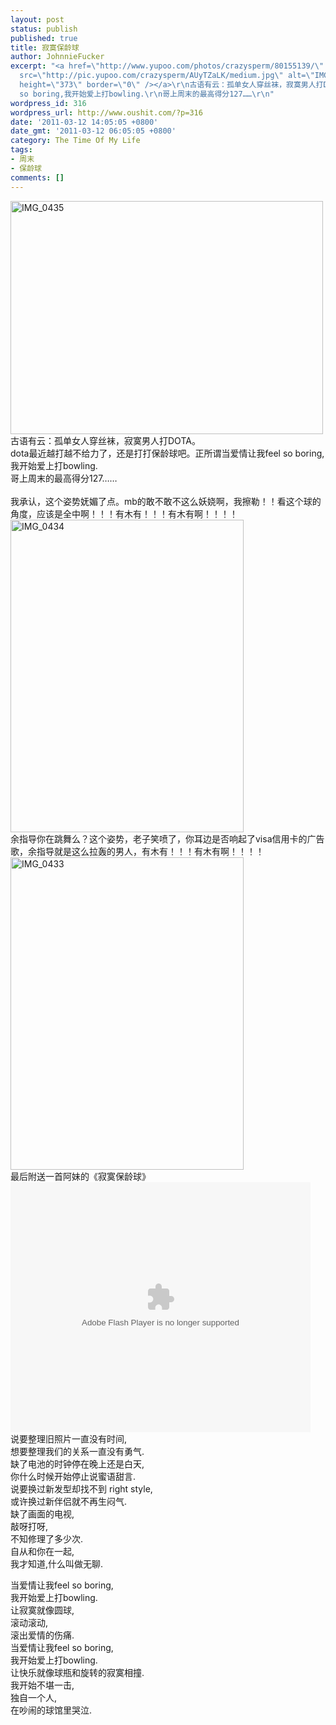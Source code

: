 ```yaml
---
layout: post
status: publish
published: true
title: 寂寞保龄球
author: JohnnieFucker
excerpt: "<a href=\"http://www.yupoo.com/photos/crazysperm/80155139/\" title=\"IMG_0435\"><img
  src=\"http://pic.yupoo.com/crazysperm/AUyTZaLK/medium.jpg\" alt=\"IMG_0435\" width=\"500\"
  height=\"373\" border=\"0\" /></a>\r\n古语有云：孤单女人穿丝袜，寂寞男人打DOTA。\r\ndota最近越打越不给力了，还是打打保龄球吧。正所谓当爱情让我feel
  so boring,我开始爱上打bowling.\r\n哥上周末的最高得分127……\r\n"
wordpress_id: 316
wordpress_url: http://www.oushit.com/?p=316
date: '2011-03-12 14:05:05 +0800'
date_gmt: '2011-03-12 06:05:05 +0800'
category: The Time Of My Life
tags:
- 周末
- 保龄球
comments: []
---
```

<p><a href="http://www.yupoo.com/photos/crazysperm/80155139/" title="IMG_0435"><img src="http://pic.yupoo.com/crazysperm/AUyTZaLK/medium.jpg" alt="IMG_0435" width="500" height="373" border="0" /></a><br />
古语有云：孤单女人穿丝袜，寂寞男人打DOTA。<br />
dota最近越打越不给力了，还是打打保龄球吧。正所谓当爱情让我feel so boring,我开始爱上打bowling.<br />
哥上周末的最高得分127……<br />
<!--break--><a id="more-316"></a><br />
我承认，这个姿势妩媚了点。mb的敢不敢不这么妖娆啊，我擦勒！！看这个球的角度，应该是全中啊！！！有木有！！！有木有啊！！！！<br />
<a href="http://www.yupoo.com/photos/crazysperm/80155120/" title="IMG_0434"><img src="http://pic.yupoo.com/crazysperm/AUyTzji2/medium.jpg" alt="IMG_0434" width="373" height="500" border="0" /></a><br />
余指导你在跳舞么？这个姿势，老子笑喷了，你耳边是否响起了visa信用卡的广告歌，余指导就是这么拉轰的男人，有木有！！！有木有啊！！！！<br />
<a href="http://www.yupoo.com/photos/crazysperm/80155115/" title="IMG_0433"><img src="http://pic.yupoo.com/crazysperm/AUyTfMAi/medium.jpg" alt="IMG_0433" width="373" height="500" border="0" /></a><br />
最后附送一首阿妹的《寂寞保龄球》<br />
<embed src="http://player.youku.com/player.php/sid/XNzYxNzExMg==/v.swf" quality="high" width="480" height="400" align="middle" allowScriptAccess="sameDomain" type="application/x-shockwave-flash"></embed><br />
说要整理旧照片一直没有时间,<br />
想要整理我们的关系一直没有勇气.<br />
缺了电池的时钟停在晚上还是白天,<br />
你什么时候开始停止说蜜语甜言.<br />
说要换过新发型却找不到 right style,<br />
或许换过新伴侣就不再生闷气.<br />
缺了画面的电视,<br />
敲呀打呀,<br />
不知修理了多少次.<br />
自从和你在一起,<br />
我才知道,什么叫做无聊.</p>
<p>当爱情让我feel so boring,<br />
我开始爱上打bowling.<br />
让寂寞就像圆球,<br />
滚动滚动,<br />
滚出爱情的伤痛.<br />
当爱情让我feel so boring,<br />
我开始爱上打bowling.<br />
让快乐就像球瓶和旋转的寂寞相撞.<br />
我开始不堪一击,<br />
独自一个人,<br />
在吵闹的球馆里哭泣.</p>
